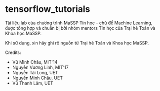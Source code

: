 # tensorflow_tutorials

Tài liệu lab của chương trình MaSSP Tin học - chủ đề Machine Learning, được tổng hợp và chuẩn bị bởi nhóm mentors Tin học của Trại hè Toán và Khoa học MaSSP.

Khi sử dụng, xin hãy ghi rõ nguồn từ Trại hè Toán và Khoa học MaSSP.

Credits:
* Vũ Minh Châu, MIT'14
* Nguyễn Vương Linh, MIT'17
* Nguyễn Tài Long, UET
* Nguyển Minh Châu, UET
* Vũ Thanh Lâm, UET